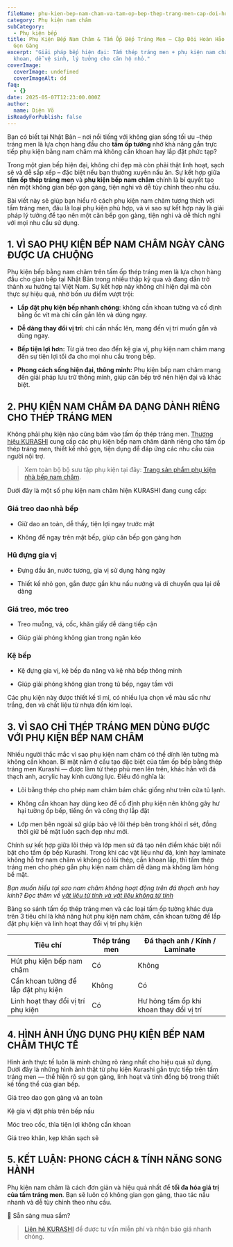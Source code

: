 ```yaml
---
fileName: phu-kien-bep-nam-cham-va-tam-op-bep-thep-trang-men-cap-doi-hoan-hao-cho-bep-gon-gang
category: Phụ kiện nam châm
subCategory:
  - Phụ kiện bếp
title: Phụ Kiện Bếp Nam Châm & Tấm Ốp Bếp Tráng Men – Cặp Đôi Hoàn Hảo Cho Bếp
  Gọn Gàng
excerpt: "Giải pháp bếp hiện đại: Tấm thép tráng men + phụ kiện nam châm, không
  khoan, dễ vệ sinh, lý tưởng cho căn hộ nhỏ."
coverImage:
  coverImage: undefined
  coverImageAlt: dd
faq:
  - {}
date: 2025-05-07T12:23:00.000Z
author:
  name: Diện Võ
isReadyForPublish: false
---
```

Bạn có biết tại Nhật Bản – nơi nổi tiếng với không gian sống tối ưu –thép tráng men là lựa chọn hàng đầu cho **tấm ốp tường** nhờ khả năng gắn trực tiếp phụ kiện bằng nam châm mà không cần khoan hay lắp đặt phức tạp?

Trong một gian bếp hiện đại, không chỉ đẹp mà còn phải thật linh hoạt, sạch sẽ và dễ sắp xếp – đặc biệt nếu bạn thường xuyên nấu ăn. Sự kết hợp giữa **tấm ốp thép tráng men** và **phụ kiện bếp nam châm** chính là bí quyết tạo nên một không gian bếp gọn gàng, tiện nghi và dễ tùy chỉnh theo nhu cầu.

Bài viết này sẽ giúp bạn hiểu rõ cách phụ kiện nam châm tương thích với tấm tráng men, đâu là loại phụ kiện phù hợp, và vì sao sự kết hợp này là giải pháp lý tưởng để tạo nên một căn bếp gọn gàng, tiện nghi và dễ thích nghi với mọi nhu cầu sử dụng.

## 1\. VÌ SAO PHỤ KIỆN BẾP NAM CHÂM NGÀY CÀNG ĐƯỢC ƯA CHUỘNG

Phụ kiện bếp bằng nam châm trên tấm ốp thép tráng men là lựa chọn hàng đầu cho gian bếp tại Nhật Bản trong nhiều thập kỷ qua và đang dần trở thành xu hướng tại Việt Nam. Sự kết hợp này không chỉ hiện đại mà còn thực sự hiệu quả, nhờ bốn ưu điểm vượt trội:

*   **Lắp đặt phụ kiện bếp nhanh chóng**: không cần khoan tường và cố định bằng ốc vít mà chỉ cần gắn lên và dùng ngay.
    
*   **Dễ dàng thay đổi vị trí:** chỉ cần nhấc lên, mang đến vị trí muốn gắn và dùng ngay.
    
*   **Bếp tiện lợi hơn:** Từ giá treo dao đến kệ gia vị, phụ kiện nam châm mang đến sự tiện lợi tối đa cho mọi nhu cầu trong bếp.
    
*   **Phong cách sống hiện đại, thông minh:** Phụ kiện bếp nam châm mang đến giải pháp lưu trữ thông minh, giúp căn bếp trở nên hiện đại và khác biệt.
    

## 2\. PHỤ KIỆN NAM CHÂM ĐA DẠNG DÀNH RIÊNG CHO THÉP TRÁNG MEN

Không phải phụ kiện nào cũng bám vào tấm ốp thép tráng men. [Thương hiệu KURASHI](https://www.kurashi.com.vn/) cung cấp các phụ kiện bếp nam châm dành riêng cho tấm ốp thép tráng men, thiết kế nhỏ gọn, tiện dụng để đáp ứng các nhu cầu của người nội trợ.

> Xem toàn bộ bộ sưu tập phụ kiện tại đây: [Trang sản phẩm phụ kiện nhà bếp nam châm](https://www.kurashi.com.vn/san-pham/phu-kien-bep).

Dưới đây là một số phụ kiện nam châm hiện KURASHI đang cung cấp:

### Giá treo dao nhà bếp

*   Giữ dao an toàn, dễ thấy, tiện lợi ngay trước mặt
    
*   Không để ngay trên mặt bếp, giúp căn bếp gọn gàng hơn
    

### Hũ đựng gia vị

*   Đựng dầu ăn, nước tương, gia vị sử dụng hàng ngày
    
*   Thiết kế nhỏ gọn, gắn được gần khu nấu nướng và di chuyển qua lại dễ dàng
    

### Giá treo, móc treo

*   Treo muỗng, vá, cốc, khăn giấy dễ dàng tiếp cận
    
*   Giúp giải phóng không gian trong ngăn kéo
    

### Kệ bếp

*   Kệ đựng gia vị, kệ bếp đa năng và kệ nhà bếp thông minh
    
*   Giúp giải phóng không gian trong tủ bếp, ngay tầm với
    

Các phụ kiện này được thiết kế tỉ mỉ, có nhiều lựa chọn về màu sắc như trắng, đen và chất liệu từ nhựa đến kim loại.

## 3\. VÌ SAO CHỈ THÉP TRÁNG MEN DÙNG ĐƯỢC VỚI PHỤ KIỆN BẾP NAM CHÂM

Nhiều người thắc mắc vì sao phụ kiện nam châm có thể dính lên tường mà không cần khoan. Bí mật nằm ở cấu tạo đặc biệt của tấm ốp bếp bằng thép tráng men Kurashi — được làm từ thép phủ men lên trên, khác hẳn với đá thạch anh, acrylic hay kính cường lực. Điều đó nghĩa là:

*   Lõi bằng thép cho phép nam châm bám chắc giống như trên cửa tủ lạnh.
    
*   Không cần khoan hay dùng keo để cố định phụ kiện nên không gây hư hại tường ốp bếp, tiếng ồn và công thợ lắp đặt
    
*   Lớp men bên ngoài sứ giúp bảo vệ lõi thép bên trong khỏi rỉ sét, đồng thời giữ bề mặt luôn sạch đẹp như mới.
    

Chính sự kết hợp giữa lõi thép và lớp men sứ đã tạo nên điểm khác biệt nổi bật cho tấm ốp bếp Kurashi. Trong khi các vật liệu như đá, kính hay laminate không hỗ trợ nam châm vì không có lõi thép, cần khoan lắp, thì tấm thép tráng men cho phép gắn phụ kiện nam châm dễ dàng mà không làm hỏng bề mặt.

_Bạn muốn hiểu tại sao nam châm không hoạt động trên đá thạch anh hay kính?_ _Đọc thêm về_ [_vật liệu từ tính và vật liệu không từ tính_](https://www.bbc.co.uk/bitesize/articles/z8g996f)

Bảng so sánh tấm ốp thép tráng men và các loại tấm ốp tường khác dựa trên 3 tiêu chí là khả năng hút phụ kiện nam châm, cần khoan tường để lắp đặt phụ kiện và linh hoạt thay đổi vị trí phụ kiện

| Tiêu chí | Thép tráng men | Đá thạch anh / Kính / Laminate |
| --- | --- | --- |
| Hút phụ kiện bếp nam châm | Có  | Không |
| Cần khoan tường để lắp đặt phụ kiện | Không | Có  |
| Linh hoạt thay đổi vị trí phụ kiện | Có  | Hư hỏng tấm ốp khi khoan thay đổi vị trí |

## 4\. HÌNH ẢNH ỨNG DỤNG PHỤ KIỆN BẾP NAM CHÂM THỰC TẾ

Hình ảnh thực tế luôn là minh chứng rõ ràng nhất cho hiệu quả sử dụng. Dưới đây là những hình ảnh thật từ phụ kiện Kurashi gắn trực tiếp trên tấm tráng men — thể hiện rõ sự gọn gàng, linh hoạt và tính đồng bộ trong thiết kế tổng thể của gian bếp.

Giá treo dao gọn gàng và an toàn

Kệ gia vị đặt phía trên bếp nấu

Móc treo cốc, thìa tiện lợi không cần khoan

Giá treo khăn, kẹp khăn sạch sẽ

## 5\. KẾT LUẬN: PHONG CÁCH & TÍNH NĂNG SONG HÀNH

Phụ kiện nam châm là cách đơn giản và hiệu quả nhất để **tối đa hóa giá trị của tấm tráng men**. Bạn sẽ luôn có không gian gọn gàng, thao tác nấu nhanh và dễ tùy chỉnh theo nhu cầu.

🛒 Sẵn sàng mua sắm?

> [Liên hệ KURASHI](https://www.kurashi.com.vn/lien-he) để được tư vấn miễn phí và nhận báo giá nhanh chóng.